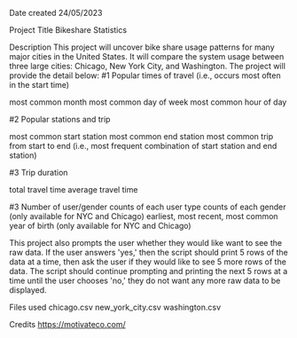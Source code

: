 Date created 24/05/2023

Project Title Bikeshare Statistics

Description This project will uncover bike share usage patterns for many major cities in the United States. It will compare the system usage between three large cities: Chicago, New York City, and Washington. The project will provide the detail below: #1 Popular times of travel (i.e., occurs most often in the start time)

most common month most common day of week most common hour of day

#2 Popular stations and trip

most common start station most common end station most common trip from start to end (i.e., most frequent combination of start station and end station)

#3 Trip duration

total travel time average travel time

#3 Number of user/gender counts of each user type counts of each gender (only available for NYC and Chicago) earliest, most recent, most common year of birth (only available for NYC and Chicago)

This project also prompts the user whether they would like want to see the raw data. If the user answers 'yes,' then the script should print 5 rows of the data at a time, then ask the user if they would like to see 5 more rows of the data. The script should continue prompting and printing the next 5 rows at a time until the user chooses 'no,' they do not want any more raw data to be displayed.

Files used chicago.csv new_york_city.csv washington.csv

Credits https://motivateco.com/